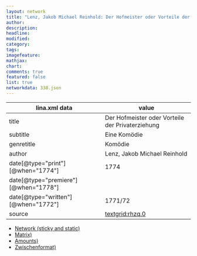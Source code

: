 ```yaml
---
layout: network
title: "Lenz, Jakob Michael Reinhold: Der Hofmeister oder Vorteile der Privaterziehung (1778)"
author:
description:
headline:
modified:
category:
tags:
imagefeature: 
mathjax: 
chart: 
comments: true
featured: false
list: true
networkdata: 338.json
---
```

lina.xml data  | value
------------- | -------------
title|Der Hofmeister oder Vorteile der Privaterziehung
subtitle|Eine Komödie
genretitle|Komödie
author|Lenz, Jakob Michael Reinhold
date[@type="print"][@when="1774"]|1774
date[@type="premiere"][@when="1778"]|
date[@type="written"][@when="1772"]|1771/72
source|[textgrid:rhzq.0](https://textgridlab.org/1.0/tgcrud-public/rest/textgrid:rhzq.0/data)



* [Network (sticky and static)](/linas/network338)
* [Matrix)](/linas/matrix338)
* [Amounts)](/linas/amount338)
* [Zwischenformat)](/linas/lina338 )
